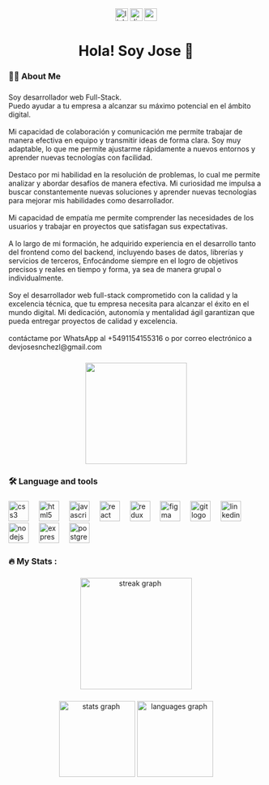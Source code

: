 <div align="center">
  <img src="https://img.shields.io/static/v1?message=LinkedIn&logo=linkedin&label=&color=0077B5&logoColor=white&labelColor=&style=for-the-badge" height="25" alt="linkedin logo"  />
  <img src="https://img.shields.io/static/v1?message=Discord&logo=discord&label=&color=7289DA&logoColor=white&labelColor=&style=for-the-badge" height="25" alt="discord logo"  />
  <img src="https://img.shields.io/static/v1?message=Gmail&logo=gmail&label=&color=D14836&logoColor=white&labelColor=&style=for-the-badge" height="25" alt="gmail logo"  />
</div>

###

<h1 align="center">Hola! Soy Jose 👋</h1>

###

<h3 align="left">👩‍💻  About Me</h3>

###

<p align="left">Soy desarrollador web Full-Stack. <br>Puedo ayudar a tu empresa a alcanzar su máximo potencial en el ámbito digital.<br><br>Mi capacidad de colaboración y comunicación me permite trabajar de manera efectiva en equipo y transmitir ideas de forma clara. Soy muy adaptable, lo que me permite ajustarme rápidamente a nuevos entornos y aprender nuevas tecnologías con facilidad. <br><br>Destaco por mi habilidad en la resolución de problemas, lo cual me permite analizar y abordar desafíos de manera efectiva. Mi curiosidad me impulsa a buscar constantemente nuevas soluciones y aprender nuevas tecnologías para mejorar mis habilidades como desarrollador.<br><br>Mi capacidad de empatía me permite comprender las necesidades de los usuarios y trabajar en proyectos que satisfagan sus expectativas.<br><br>A lo largo de mi formación, he adquirido experiencia en el desarrollo tanto del frontend como del backend, incluyendo bases de datos, librerías y servicios de terceros, Enfocándome siempre en el logro de objetivos precisos y reales en tiempo y forma, ya sea de manera grupal o individualmente.<br><br>Soy el desarrollador web full-stack comprometido con la calidad y la excelencia técnica, que tu empresa necesita para alcanzar el éxito en el mundo digital. Mi dedicación, autonomía y mentalidad ágil garantizan que pueda entregar proyectos de calidad y excelencia.<br><br>contáctame por WhatsApp al +5491154155316 o por correo electrónico a devjosesnchezl@gmail.com</p>

###

<div align="center">
  <img height="200" src="https://camo.githubusercontent.com/8fb97556b44759cea4fc105864fa5c8c50e693f879da964b3d7a4124c31b93bd/68747470733a2f2f33312e6d656469612e74756d626c722e636f6d2f35303736333738363265653330636166373631343563336634386639623631622f74756d626c725f6d7739636d384e66384a31727a666133616f315f3530302e676966"  />
</div>

###

<h3 align="left">🛠 Language and tools</h3>

###

<div align="left">
  <img src="https://cdn.jsdelivr.net/gh/devicons/devicon/icons/css3/css3-original.svg" height="40" alt="css3 logo"  />
  <img width="12" />
  <img src="https://cdn.jsdelivr.net/gh/devicons/devicon/icons/html5/html5-original.svg" height="40" alt="html5 logo"  />
  <img width="12" />
  <img src="https://cdn.jsdelivr.net/gh/devicons/devicon/icons/javascript/javascript-original.svg" height="40" alt="javascript logo"  />
  <img width="12" />
  <img src="https://cdn.jsdelivr.net/gh/devicons/devicon/icons/react/react-original.svg" height="40" alt="react logo"  />
  <img width="12" />
  <img src="https://cdn.jsdelivr.net/gh/devicons/devicon/icons/redux/redux-original.svg" height="40" alt="redux logo"  />
  <img width="12" />
  <img src="https://cdn.jsdelivr.net/gh/devicons/devicon/icons/figma/figma-original.svg" height="40" alt="figma logo"  />
  <img width="12" />
  <img src="https://cdn.jsdelivr.net/gh/devicons/devicon/icons/git/git-original.svg" height="40" alt="git logo"  />
  <img width="12" />
  <img src="https://cdn.jsdelivr.net/gh/devicons/devicon/icons/linkedin/linkedin-original.svg" height="40" alt="linkedin logo"  />
  <img width="12" />
  <img src="https://cdn.jsdelivr.net/gh/devicons/devicon/icons/nodejs/nodejs-original.svg" height="40" alt="nodejs logo"  />
  <img width="12" />
  <img src="https://cdn.jsdelivr.net/gh/devicons/devicon/icons/express/express-original.svg" height="40" alt="express logo"  />
  <img width="12" />
  <img src="https://cdn.jsdelivr.net/gh/devicons/devicon/icons/postgresql/postgresql-original.svg" height="40" alt="postgresql logo"  />
</div>

###

<h3 align="left">🔥   My Stats :</h3>

###

<div align="center">
  <img src="https://streak-stats.demolab.com?user=devjosesanch&locale=en&mode=daily&theme=dark&hide_border=false&border_radius=5&order=3" height="220" alt="streak graph"  />
</div>

###

<div align="center">
  <img src="https://github-readme-stats.vercel.app/api?username=devjosesanch&hide_title=false&hide_rank=false&show_icons=true&include_all_commits=true&count_private=true&disable_animations=false&theme=dracula&locale=en&hide_border=false&order=1" height="150" alt="stats graph"  />
  <img src="https://github-readme-stats.vercel.app/api/top-langs?username=devjosesanch&locale=en&hide_title=false&layout=compact&card_width=320&langs_count=5&theme=dracula&hide_border=false&order=2" height="150" alt="languages graph"  />
</div>

###
